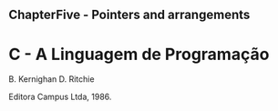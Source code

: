 ## ChapterFive - Pointers and arrangements
# C - A Linguagem de Programação
B. Kernighan D. Ritchie

Editora Campus Ltda, 1986.
